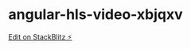 # angular-hls-video-xbjqxv

[Edit on StackBlitz ⚡️](https://stackblitz.com/edit/angular-hls-video-xbjqxv)